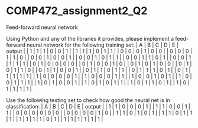 # COMP472_assignment2_Q2
Feed-forward neural network


Using Python and any of the libraries it provides, please implement a feed-forward neural network for the following training set:
| A | B | C | D | E |                   output                      |
| 1 | 1 | 1 | 0 | 0 |                          1                          |
| 1 | 1 | 1 | 0 | 1 |                          1                          |
| 0 | 0 | 0 | 1 | 0 |                          0                          |
| 0 | 0 | 0 | 1 | 1 |                          0                          |
| 0 | 0 | 1 | 0 | 0 |                          1                          |
| 0 | 0 | 1 | 0 | 1 |                          1                          |
| 0 | 0 | 1 | 1 | 0 |                          1                          |
| 0 | 0 | 1 | 1 | 1 |                          1                          |
| 0 | 1 | 0 | 0 | 0 |                          0                          |
| 0 | 1 | 0 | 0 | 1 |                          0                          |
| 0 | 1 | 0 | 1 | 0 |                          0                          |
| 0 | 1 | 0 | 1 | 1 |                          0                          |
| 0 | 1 | 1 | 0 | 0 |                          1                          |
| 0 | 1 | 1 | 0 | 1 |                          1                          |
| 0 | 1 | 1 | 1 | 0 |                          1                          |
| 0 | 1 | 1 | 1 | 1 |                          1                          |
| 1 | 0 | 0 | 0 | 0 |                          1                          |
| 1 | 0 | 0 | 0 | 1 |                          1                          |
| 1 | 0 | 0 | 1 | 0 |                          1                          |
| 1 | 0 | 0 | 1 | 1 |                          1                          |
| 1 | 0 | 1 | 0 | 0 |                          1                          |
| 1 | 0 | 1 | 0 | 1 |                          1                          |
| 1 | 0 | 1 | 1 | 0 |                          1                          |
| 1 | 0 | 1 | 1 | 1 |                          1                          |

Use the following testing set to check how good the neural net is in classification:
| A | B | C | D | E |                   output                      |
| 1 | 1 | 0 | 0 | 0 |                          1                          |
| 1 | 1 | 0 | 0 | 1 |                          1                          |
| 0 | 0 | 0 | 0 | 0 |                          0                          |
| 0 | 0 | 0 | 0 | 1 |                          0                          |
| 1 | 1 | 0 | 1 | 0 |                          1                          |
| 1 | 1 | 0 | 1 | 1 |                          1                          |
| 1 | 1 | 1 | 1 | 0 |                          1                          |
| 1 | 1 | 1 | 1 | 1 |                          1                         |
